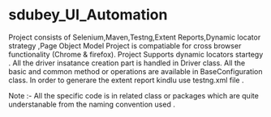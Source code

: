 # sdubey_UI_Automation
Project consists of Selenium,Maven,Testng,Extent Reports,Dynamic locator strategy ,Page Object Model
Project is compatiable for cross browser functionality (Chrome & firefox).
Project Supports dynamic locators startegy .
All the driver insatance creation part is handled in Driver class.
All the basic and common method or operations are available in BaseConfiguration class.
In order to generare the extent report kindlu use testng.xml file .


Note :- All the specific code is in related class or packages which are quite understanable from the naming convention used .
